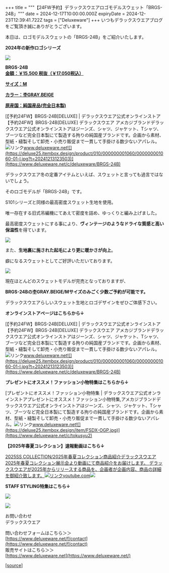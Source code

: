 +++
title = """【24FW予約】デラックスウエアロゴモデルスウェット「BRGS-24B」"""
date = 2024-12-17T10:00:00.000Z
expiryDate = 2024-12-23T12:39:41.722Z
tags = ["Deluxeware"]
+++
いつもデラックスウエアブログをご覧頂き誠にありがとうございます。

本日は、ロゴモデルスウェットの「BRGS-24B」をご紹介いたします。

**2024年の新作ロゴシリーズ**

[![](https://stat.ameba.jp/user_images/20241217/11/deluxeware/1c/9d/j/o0800080015522443240.jpg)](https://stat.ameba.jp/user_images/20241217/11/deluxeware/1c/9d/j/o0800080015522443240.jpg)

**BRGS-24B**  
**[金額：￥15,500 税抜（￥17,050税込）](https://www.deluxeware.net/c/deluxeware/BRGS-24B)**

**[サイズ：M](https://www.deluxeware.net/c/deluxeware/BRGS-24B)**

**[カラー：杢GRAY.BEIGE](https://www.deluxeware.net/c/deluxeware/BRGS-24B)**

**[原産国：純国産品(完全日本製)](https://www.deluxeware.net/c/deluxeware/BRGS-24B)**

[【予約24FW】BRGS-24B\[DELUXE\] | デラックスウエア公式オンラインストア【予約24FW】BRGS-24B\[DELUXE\] デラックスウエア アメカジブランドデラックスウエア公式オンラインストアはジーンズ、シャツ、ジャケット、Tシャツ、ブーツなど完全日本製にて製造する拘りの純国産ブランドです。企画から素材、型紙・縫製そして卸売・小売り販促まで一貫して手掛ける数少ないアパレル。![リンク](https://c.stat100.ameba.jp/ameblo/symbols/v3.20.0/svg/gray/editor_link.svg)www.deluxeware.net![](https://deluxe25.itembox.design/product/010/000000001060/000000001060-01-l.jpg?t=20241213123503)](https://www.deluxeware.net/c/deluxeware/BRGS-24B)

デラックスウエア冬の定番アイテムといえば、スウェットと言っても過言ではないでしょう。

そのロゴモデルが「BRGS-24B」です。

S101シリーズと同様の最高密度スウェット生地を使用。

唯一存在する旧式吊編機にてあえて密度を詰め、ゆっくりと編み上げました。

最高密度スウェットにする事により、**ヴィンテージのようなドライな質感と高い保温性**を得ています。

[![](https://stat.ameba.jp/user_images/20241125/15/deluxeware/11/ce/j/o0800080015514145734.jpg)](https://stat.ameba.jp/user_images/20241125/15/deluxeware/11/ce/j/o0800080015514145734.jpg)

また、**生地裏に施された起毛により更に暖かさが向上**。

癖になるスウェットとしてご好評いただいております。

[![](https://stat.ameba.jp/user_images/20241125/15/deluxeware/7d/20/j/o0800080015514145751.jpg)](https://stat.ameba.jp/user_images/20241125/15/deluxeware/7d/20/j/o0800080015514145751.jpg)

現在ほとんどのスウェットモデルが完売となっておりますが、

**BRGS-24Bの杢GRAY.BEIGE/Mサイズのみごく少数ご予約が可能です。**

デラックスウエアらしいスウェット生地とロゴデザインをぜひご体感下さい。

**オンラインストアページはこちらから↓**

[【予約24FW】BRGS-24B\[DELUXE\] | デラックスウエア公式オンラインストア【予約24FW】BRGS-24B\[DELUXE\] デラックスウエア アメカジブランドデラックスウエア公式オンラインストアはジーンズ、シャツ、ジャケット、Tシャツ、ブーツなど完全日本製にて製造する拘りの純国産ブランドです。企画から素材、型紙・縫製そして卸売・小売り販促まで一貫して手掛ける数少ないアパレル。![リンク](https://c.stat100.ameba.jp/ameblo/symbols/v3.20.0/svg/gray/editor_link.svg)www.deluxeware.net![](https://deluxe25.itembox.design/product/010/000000001060/000000001060-01-l.jpg?t=20241213123503)](https://www.deluxeware.net/c/deluxeware/BRGS-24B)

**プレゼントにオススメ！ファッション小物特集はこちらから↓**

[プレゼントにオススメ！ファッション小物特集 | デラックスウエア公式オンラインストアプレゼントにオススメ！ファッション小物特集,アメカジブランドデラックスウエア公式オンラインストアはジーンズ、シャツ、ジャケット、Tシャツ、ブーツなど完全日本製にて製造する拘りの純国産ブランドです。企画から素材、型紙・縫製そして卸売・小売り販促まで一貫して手掛ける数少ないアパレル。![リンク](https://c.stat100.ameba.jp/ameblo/symbols/v3.20.0/svg/gray/editor_link.svg)www.deluxeware.net![](https://deluxe25.itembox.design/item/FSDX-OGP.jpg)](https://www.deluxeware.net/c/tokusyu2)

**【2025年春夏コレクション】速報動画はこちら↓**

[2025SS COLLECTION/2025年春夏コレクション商品紹介デラックスウエア2025年春夏コレクション展示会より動画にて商品紹介をお届けします。 デラックスウエアが2025年からリリースする商品を、企画者が企画内容、商品の詳細を御紹介致します。![リンク](https://c.stat100.ameba.jp/ameblo/symbols/v3.20.0/svg/gray/editor_link.svg)youtube.com![](https://i.ytimg.com/vi/A71qJSd2lh4/hqdefault.jpg?sqp=-oaymwEXCOADEI4CSFryq4qpAwkIARUAAIhCGAE=&rs=AOn4CLAjvDtZHCLmch_wfz5qqtOMUoi28A&days_since_epoch=20074)](https://youtube.com/playlist?list=PLmcuUjZ67rhnclr762_W-zDg7FyyrNvqF&si=bPvExBiqWZrYJixr)

**STAFF STYLING特集はこちら↓**

[![](https://stat.ameba.jp/user_images/20241205/11/deluxeware/42/a2/j/o1200050015517935293.jpg?caw=800)](https://www.deluxeware.net/f/styling)

[![](https://stat.ameba.jp/user_images/20240315/15/deluxeware/04/7f/j/o0800026015413271803.jpg?caw=800)](https://www.instagram.com/deluxeware/?hl=ja)

お問い合わせ  
デラックスウエア

問い合わせフォームはこちら＞＞  
[https://www.deluxeware.net/f/contact](https://www.deluxeware.net/f/contact)  
販売サイトはこちら＞＞  
[https://www.deluxeware.net](https://www.deluxeware.net/)

[[source]](https://ameblo.jp/deluxeware/entry-12878959970.html)
